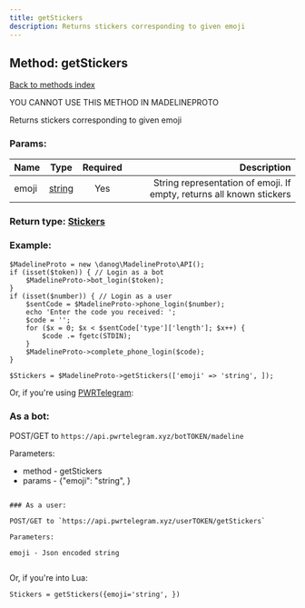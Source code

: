 ```yaml
---
title: getStickers
description: Returns stickers corresponding to given emoji
---
```

## Method: getStickers  
[Back to methods index](index.md)


YOU CANNOT USE THIS METHOD IN MADELINEPROTO


Returns stickers corresponding to given emoji

### Params:

| Name     |    Type       | Required | Description |
|----------|:-------------:|:--------:|------------:|
|emoji|[string](../types/string.md) | Yes|String representation of emoji. If empty, returns all known stickers|


### Return type: [Stickers](../types/Stickers.md)

### Example:


```
$MadelineProto = new \danog\MadelineProto\API();
if (isset($token)) { // Login as a bot
    $MadelineProto->bot_login($token);
}
if (isset($number)) { // Login as a user
    $sentCode = $MadelineProto->phone_login($number);
    echo 'Enter the code you received: ';
    $code = '';
    for ($x = 0; $x < $sentCode['type']['length']; $x++) {
        $code .= fgetc(STDIN);
    }
    $MadelineProto->complete_phone_login($code);
}

$Stickers = $MadelineProto->getStickers(['emoji' => 'string', ]);
```

Or, if you're using [PWRTelegram](https://pwrtelegram.xyz):

### As a bot:

POST/GET to `https://api.pwrtelegram.xyz/botTOKEN/madeline`

Parameters:

* method - getStickers
* params - {"emoji": "string", }

```

### As a user:

POST/GET to `https://api.pwrtelegram.xyz/userTOKEN/getStickers`

Parameters:

emoji - Json encoded string


```

Or, if you're into Lua:

```
Stickers = getStickers({emoji='string', })
```

